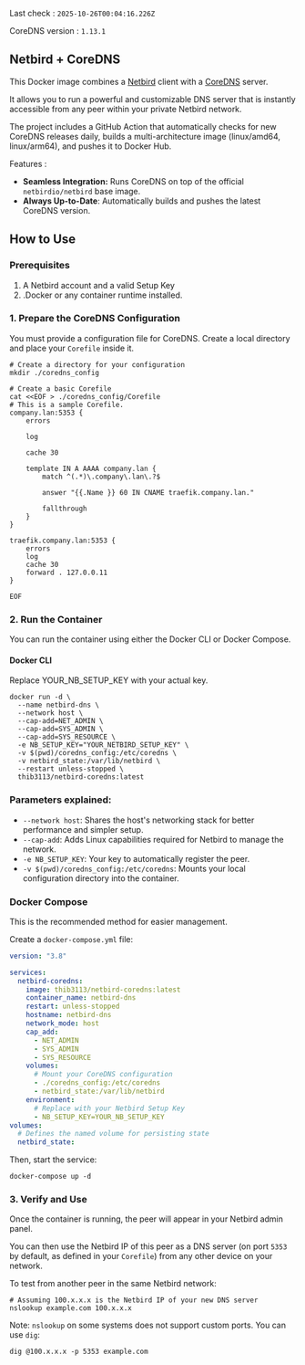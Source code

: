 Last check : <!-- START last_run_sync -->`2025-10-26T00:04:16.226Z`<!-- END last_run_sync -->

CoreDNS version : <!-- START latest_release_version -->`1.13.1`<!-- END latest_release_version -->

## Netbird + CoreDNS
This Docker image combines a [Netbird](https://netbird.io/) client with a [CoreDNS](https://coredns.io/) server. 

It allows you to run a powerful and customizable DNS server that is instantly accessible from any peer within your private Netbird network.

The project includes a GitHub Action that automatically checks for new CoreDNS releases daily, builds a multi-architecture image (linux/amd64, linux/arm64), and pushes it to Docker Hub.

Features : 
- **Seamless Integration:** Runs CoreDNS on top of the official `netbirdio/netbird` base image.
- **Always Up-to-Date**: Automatically builds and pushes the latest CoreDNS version.

## How to Use

### Prerequisites
1. A Netbird account and a valid Setup Key
2. .Docker or any container runtime installed.
 
### 1. Prepare the CoreDNS Configuration
You must provide a configuration file for CoreDNS. Create a local directory and place your `Corefile` inside it.

```shell
# Create a directory for your configuration
mkdir ./coredns_config

# Create a basic Corefile
cat <<EOF > ./coredns_config/Corefile
# This is a sample Corefile.
company.lan:5353 {
    errors

    log

    cache 30

    template IN A AAAA company.lan {
        match ^(.*)\.company\.lan\.?$

        answer "{{.Name }} 60 IN CNAME traefik.company.lan."

        fallthrough
    }
}

traefik.company.lan:5353 {
    errors
    log
    cache 30
    forward . 127.0.0.11
}

EOF
```

### 2. Run the Container

You can run the container using either the Docker CLI or Docker Compose.

#### Docker CLI
Replace YOUR_NB_SETUP_KEY with your actual key.
```shell
docker run -d \
  --name netbird-dns \
  --network host \
  --cap-add=NET_ADMIN \
  --cap-add=SYS_ADMIN \
  --cap-add=SYS_RESOURCE \
  -e NB_SETUP_KEY="YOUR_NETBIRD_SETUP_KEY" \
  -v $(pwd)/coredns_config:/etc/coredns \
  -v netbird_state:/var/lib/netbird \
  --restart unless-stopped \
  thib3113/netbird-coredns:latest
```
### **Parameters explained:**
   
- `--network host`: Shares the host's networking stack for better performance and simpler setup.
- `--cap-add`: Adds Linux capabilities required for Netbird to manage the network.
- `-e NB_SETUP_KEY`: Your key to automatically register the peer.
- `-v $(pwd)/coredns_config:/etc/coredns`: Mounts your local configuration directory into the container.
 
### **Docker Compose**
This is the recommended method for easier management.

Create a `docker-compose.yml` file:

```yaml
version: "3.8"

services:
  netbird-coredns:
    image: thib3113/netbird-coredns:latest
    container_name: netbird-dns
    restart: unless-stopped
    hostname: netbird-dns
    network_mode: host
    cap_add:
      - NET_ADMIN
      - SYS_ADMIN
      - SYS_RESOURCE
    volumes:
      # Mount your CoreDNS configuration
      - ./coredns_config:/etc/coredns
      - netbird_state:/var/lib/netbird
    environment:
      # Replace with your Netbird Setup Key
      - NB_SETUP_KEY=YOUR_NB_SETUP_KEY
volumes:
  # Defines the named volume for persisting state
  netbird_state:
```


Then, start the service:
```shell
docker-compose up -d
```
### 3. Verify and Use

Once the container is running, the peer will appear in your Netbird admin panel. 

You can then use the Netbird IP of this peer as a DNS server (on port `5353` by default, as defined in your `Corefile`) from any other device on your network.

To test from another peer in the same Netbird network:
```
# Assuming 100.x.x.x is the Netbird IP of your new DNS server
nslookup example.com 100.x.x.x
```

Note: `nslookup` on some systems does not support custom ports. You can use `dig`:
```
dig @100.x.x.x -p 5353 example.com
```
